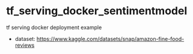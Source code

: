 # tf_serving_docker_sentimentmodel
tf serving docker deployment example

- dataset: https://www.kaggle.com/datasets/snap/amazon-fine-food-reviews

